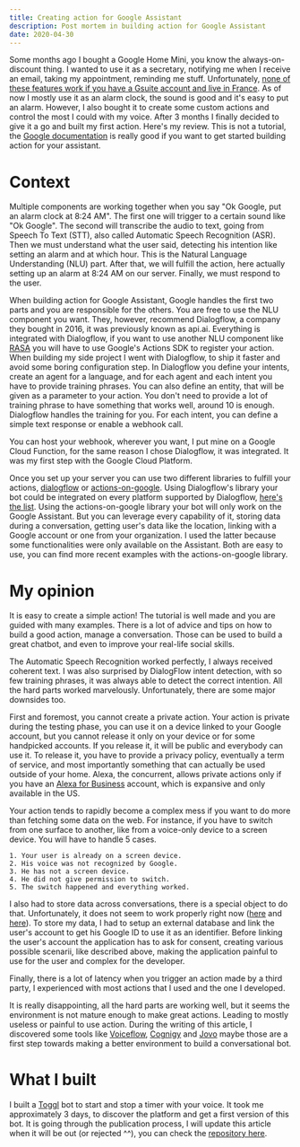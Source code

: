 ```yaml
---
title: Creating action for Google Assistant
description: Post mortem in building action for Google Assistant
date: 2020-04-30
---
```


Some months ago I bought a Google Home Mini, you know the always-on-discount thing. I wanted to use it as a secretary, notifying me when I receive an email, taking my appointment, reminding me stuff. Unfortunately, [none of these features work if you have a Gsuite account and live in France](https://support.google.com/googlenest/answer/7571892?co=GENIE.Platform%3DDesktop&hl=en). As of now I mostly use it as an alarm clock, the sound is good and it's easy to put an alarm.
However, I also bought it to create some custom actions and control the most I could with my voice. After 3 months I finally decided to give it a go and built my first action. Here's my review. This is not a tutorial, the [Google documentation](https://developers.google.com/assistant/conversational/overview) is really good if you want to get started building action for your assistant.

# Context

Multiple components are working together when you say "Ok Google, put an alarm clock at 8:24 AM".
The first one will trigger to a certain sound like "Ok Google".
The second will transcribe the audio to text, going from Speech To Text (STT), also called Automatic Speech Recognition (ASR).
Then we must understand what the user said, detecting his intention like setting an alarm and at which hour. This is the Natural Language Understanding (NLU) part.
After that, we will fulfill the action, here actually setting up an alarm at 8:24 AM on our server.
Finally, we must respond to the user.

When building action for Google Assistant, Google handles the first two parts and you are responsible for the others.
You are free to use the NLU component you want. They, however, recommend Dialogflow, a company they bought in 2016, it was previously known as api.ai.
Everything is integrated with Dialogflow, if you want to use another NLU component like [RASA](https://rasa.com/) you will have to use Google's Actions SDK to register your action. When building my side project I went with Dialogflow, to ship it faster and avoid some boring configuration step.
In Dialogflow you define your intents, create an agent for a language, and for each agent and each intent you have to provide training phrases. You can also define an entity, that will be given as a parameter to your action. You don't need to provide a lot of training phrase to have something that works well, around 10 is enough. Dialogflow handles the training for you.
For each intent, you can define a simple text response or enable a webhook call.

You can host your webhook, wherever you want, I put mine on a Google Cloud Function, for the same reason I chose Dialogflow, it was integrated. It was my first step with the Google Cloud Platform.

Once you set up your server you can use two different libraries to fulfill your actions, [dialogflow](https://github.com/googleapis/nodejs-dialogflow#readme) or [actions-on-google](https://github.com/actions-on-google/actions-on-google-nodejs#readme). Using Dialogflow's library your bot could be integrated on every platform supported by Dialogflow, [here's the list](https://cloud.google.com/dialogflow/docs/integrations?hl=en). Using the actions-on-google library your bot will only work on the Google Assistant. But you can leverage every capability of it, storing data during a conversation, getting  user's data like the location, linking with a Google account or one from your organization. I used the latter because some functionalities were only available on the Assistant. Both are easy to use, you can find more recent examples with the actions-on-google library.

# My opinion

It is easy to create a simple action! The tutorial is well made and you are guided with many examples. There is a lot of advice and tips on how to build a good action, manage a conversation. Those can be used to build a great chatbot, and even to improve your real-life social skills.

The Automatic Speech Recognition worked perfectly, I always received coherent text. I was also surprised by DialogFlow intent detection, with so few training phrases, it was always able to detect the correct intention. All the hard parts worked marvelously. Unfortunately, there are some major downsides too.

First and foremost, you cannot create a private action. Your action is private during the testing phase, you can use it on a device linked to your Google account, but you cannot release it only on your device or for some handpicked accounts. If you release it, it will be public and everybody can use it. To release it, you have to provide a privacy policy, eventually a term of service, and most importantly something that can actually be used outside of your home. Alexa, the concurrent, allows private actions only if you have an [Alexa for Business](https://developer.amazon.com/en-US/docs/alexa/alexa-for-business/understand-alexa-for-business.html) account, which is expansive and only available in the US.     

Your action tends to rapidly become a complex mess if you want to do more than fetching some data on the web.
For instance, if you have to switch from one surface to another, like from a voice-only device to a screen device. You will have to handle 5 cases.

    1. Your user is already on a screen device.
    2. His voice was not recognized by Google.
    3. He has not a screen device.
    4. He did not give permission to switch.
    5. The switch happened and everything worked.

I also had to store data across conversations, there is a special object to do that. Unfortunately, it does not seem to work properly right now ([here](https://github.com/actions-on-google/actions-on-google-nodejs/issues/375) and [here](https://github.com/actions-on-google/actions-on-google-nodejs/issues/372)). To store my data, I had to setup an external database and link the user's account to get his Google ID to use it as an identifier. Before linking the user's account the application has to ask for consent, creating various possible scenarii, like described above, making the application painful to use for the user and complex for the developer.

Finally, there is a lot of latency when you trigger an action made by a third party, I experienced with most actions that I used and the one I developed.

It is really disappointing, all the hard parts are working well, but it seems the environment is not mature enough to make great actions. Leading to mostly useless or painful to use action. During the writing of this article, I discovered some tools like [Voiceflow](https://www.voiceflow.com/), [Cognigy](https://cognigy.com/) and [Jovo](https://www.jovo.tech/) maybe those are a first step towards making a better environment to build a conversational bot.

# What I built

I built a [Toggl](https://toggl.com/) bot to start and stop a timer with your voice. It took me approximately 3 days, to discover the platform and get a first version of this bot. It is going through the publication process, I will update this article when it will be out (or rejected ^^), you can check the [repository here](https://github.com/Piwit/togglgo).       
